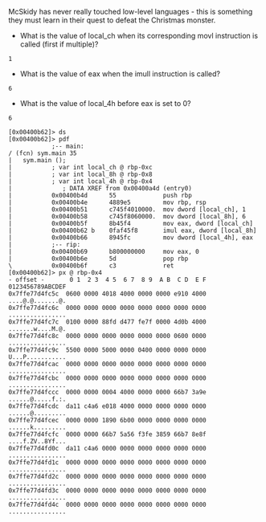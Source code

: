 McSkidy has never really touched low-level languages - this is something they must learn in their quest to defeat the Christmas monster.
- What is the value of local_ch when its corresponding movl instruction is called (first if multiple)?
```
1
```
- What is the value of eax when the imull instruction is called?
```
6
```
- What is the value of local_4h before eax is set to 0?
```
6
```

```
[0x00400b62]> ds
[0x00400b62]> pdf
            ;-- main:
/ (fcn) sym.main 35
|   sym.main ();
|           ; var int local_ch @ rbp-0xc
|           ; var int local_8h @ rbp-0x8
|           ; var int local_4h @ rbp-0x4
|              ; DATA XREF from 0x00400a4d (entry0)
|           0x00400b4d      55             push rbp
|           0x00400b4e      4889e5         mov rbp, rsp
|           0x00400b51      c745f4010000.  mov dword [local_ch], 1
|           0x00400b58      c745f8060000.  mov dword [local_8h], 6
|           0x00400b5f      8b45f4         mov eax, dword [local_ch]
|           0x00400b62 b    0faf45f8       imul eax, dword [local_8h]
|           0x00400b66      8945fc         mov dword [local_4h], eax
|           ;-- rip:
|           0x00400b69      b800000000     mov eax, 0
|           0x00400b6e      5d             pop rbp
\           0x00400b6f      c3             ret
[0x00400b62]> px @ rbp-0x4
- offset -       0 1  2 3  4 5  6 7  8 9  A B  C D  E F  0123456789ABCDEF
0x7ffe77d4fc5c  0600 0000 4018 4000 0000 0000 e910 4000  ....@.@.......@.
0x7ffe77d4fc6c  0000 0000 0000 0000 0000 0000 0000 0000  ................
0x7ffe77d4fc7c  0100 0000 88fd d477 fe7f 0000 4d0b 4000  .......w....M.@.
0x7ffe77d4fc8c  0000 0000 0000 0000 0000 0000 0600 0000  ................
0x7ffe77d4fc9c  5500 0000 5000 0000 0400 0000 0000 0000  U...P...........
0x7ffe77d4fcac  0000 0000 0000 0000 0000 0000 0000 0000  ................
0x7ffe77d4fcbc  0000 0000 0000 0000 0000 0000 0000 0000  ................
0x7ffe77d4fccc  0000 0000 0004 4000 0000 0000 66b7 3a9e  ......@.....f.:.
0x7ffe77d4fcdc  da11 c4a6 e018 4000 0000 0000 0000 0000  ......@.........
0x7ffe77d4fcec  0000 0000 1890 6b00 0000 0000 0000 0000  ......k.........
0x7ffe77d4fcfc  0000 0000 66b7 5a56 f3fe 3859 66b7 8e8f  ....f.ZV..8Yf...
0x7ffe77d4fd0c  da11 c4a6 0000 0000 0000 0000 0000 0000  ................
0x7ffe77d4fd1c  0000 0000 0000 0000 0000 0000 0000 0000  ................
0x7ffe77d4fd2c  0000 0000 0000 0000 0000 0000 0000 0000  ................
0x7ffe77d4fd3c  0000 0000 0000 0000 0000 0000 0000 0000  ................
0x7ffe77d4fd4c  0000 0000 0000 0000 0000 0000 0000 0000  ................

```
